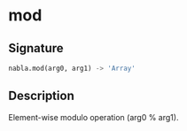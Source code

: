 # mod

## Signature

```python
nabla.mod(arg0, arg1) -> 'Array'
```

## Description

Element-wise modulo operation (arg0 % arg1).

